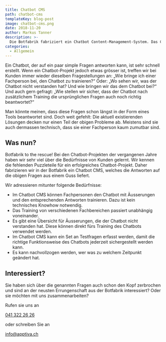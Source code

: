 ```yaml
---
title: Chatbot CMS
path: chatbot-cms
templateKey: blog-post
image: chatbot-cms.png
date: 2018-11-20
author: Markus Tanner
description: >-
  Die Botfabrik fabriziert ein Chatbot Content-Management-System. Das CMS ist die Antwort auf Fragen, welche bei jedem grösseren Chatbot-Projekt entstehen.
categories:
  - Allgemein
---
```


Ein Chatbot, der auf ein paar simple Fragen antworten kann, ist sehr schnell erstellt. Wenn ein Chatbot-Projekt jedoch etwas grösser ist, treffen wir bei Kunden immer wieder dieselben Fragestellungen an: „Wie bringe ich einer Fachperson bei, den Chatbot zu trainieren?“ Oder: „Wo sehen wir, was der Chatbot nicht verstanden hat? Und wie bringen wir das dem Chatbot bei?“ Und auch gern gefragt: „Wie stellen wir sicher, dass der Chatbot nach zusätzlichem Training die ursprünglichen Fragen auch noch richtig beantwortet?“

Man könnte meinen, dass diese Fragen schon längst in der Form eines Tools beantwortet sind. Doch weit gefehlt: Die aktuell existierenden Lösungen decken nur einen Teil der obigen Probleme ab. Meistens sind sie auch dermassen technisch, dass sie einer Fachperson kaum zumutbar sind.

## Was nun?

Botfabrik to the rescue! Bei den Chatbot-Projekten der vergangenen Jahre haben wir sehr viel über die Bedürfnisse von Kunden gelernt. Wir kennen die fehlenden Puzzleteile für ein erfolgreiches Chatbot-Projekt. Daher fabrizieren wir in der Botfabrik ein Chatbot CMS, welches die Antworten auf die obigen Fragen aus einem Guss liefert.

Wir adressieren mitunter folgende Bedürfnisse:

* Im Chatbot CMS können Fachpersonen den Chatbot mit Äusserungen und den entsprechenden Antworten trainieren. Dazu ist kein technisches Knowhow notwendig.
* Das Training von verschiedenen Fachbereichen passiert unabhängig voneinander.
* Es gibt eine Übersicht für Äusserungen, die der Chatbot nicht verstanden hat. Diese können direkt fürs Training des Chatbots verwendet werden.
* Im Chatbot CMS kann ein Set an Testfragen erfasst werden, damit die richtige Funktionsweise des Chatbots jederzeit sichergestellt werden kann.
* Es kann nachvollzogen werden, wer was zu welchem Zeitpunkt geändert hat.

## Interessiert?

Sie haben sich über die genannten Fragen auch schon den Kopf zerbrochen und sind an der neusten Errungenschaft aus der Botfabrik interessiert? Oder sie möchten mit uns zusammenarbeiten?

Rufen sie uns an

[041 322 26 26](tel:+41413222626)

oder schreiben Sie an

[info@­apptiva.ch](mailto:info@apptiva.ch)
